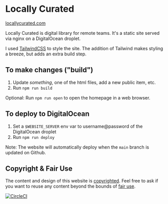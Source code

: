 # Locally Curated

[locallycurated.com](https://locallycurated.com)

Locally Curated is digital library for remote teams. It's a static site served via nginx on a DigitalOcean droplet.

I used [TailwindCSS](https://tailwindcss.com) to style the site. The addition of Tailwind makes styling a breeze, but 
adds an extra build step. 


## To make changes ("build")

1. Update *something*, one of the html files, add a new public item, etc.
2. Run `npm run build`

Optional: 
Run `npm run open` to open the homepage in a web browser.


## To deploy to DigitalOcean

1. Set a `$WEBSITE_SERVER` env var to username@password of the DigitalOcean droplet
2. Run `npm run deploy`

Note:
The website will automatically deploy when the `main` branch is updated on Github.


## Copyright & Fair Use

The content and design of this website is [copyrighted](https://www.copyright.gov/help/faq/faq-general.html#mywork). Feel 
free to ask if you want to reuse any content beyond the bounds of [fair use](https://www.copyright.gov/fair-use/more-info.html).



[![CircleCI](https://circleci.com/gh/smeriwether/locallycurated.com.svg?style=svg)](https://locallycurated.com)
